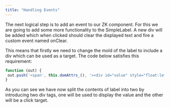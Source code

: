 ```yaml
---
title: "Handling Events"
---
```


The next logical step is to add an event to our ZK component. For this
we are going to add some more functionality to the SimpleLabel. A new
div will be added which when clicked should clear the displayed text and
fire a custom event named <mp>onClear</mp>.

This means that firstly we need to change the mold of the label to
include a div which can be used as a target. The code below satisfies
this requirement:

```javascript
function (out) {
 out.push('<span', this.domAttrs_(), '><div id="value" style="float:left;">', this.getValue(), '</div><div id="target" style="float:left;cursor: pointer; cursor: hand;height:20px;width:20px;background-color:red;"></div></span>');
}
```

As you can see we have now split the contents of label into two by
introducing two div tags, one will be used to display the value and the
other will be a click target.
